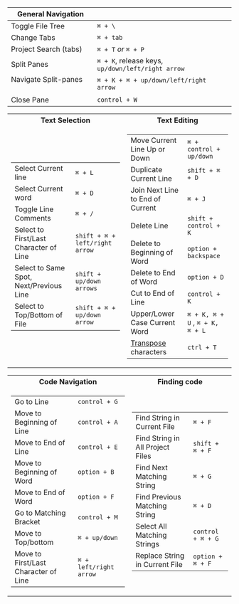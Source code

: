 |General Navigation||
|--|--|
|Toggle File Tree|`⌘ + \` |
|Change Tabs|`⌘ + tab`|
|Project Search (tabs)| `⌘ + T` *or* `⌘ + P` |
|Split Panes|`⌘ + K`, release keys, `up/down/left/right arrow`|
|Navigate Split-panes ‎ ‎ ‎ ‎ ‎ ‎ ‎ ‎ ‎ ‎ ‎ ‎‎|`⌘ + K + ⌘ + up/down/left/right arrow`|
|Close Pane|`control + W`|


<table>
<tr><th>Text Selection</th><th>Text Editing</th></tr>
<tr><td>

|||
|--|--|
|Select Current line|`⌘ + L`|
|Select Current word|`⌘ + D`|
|Toggle Line Comments|`⌘ + /`|
|Select to First/Last Character of Line|`shift + ⌘ + left/right arrow`|
|Select to Same Spot, Next/Previous Line ‎ ‎|`shift + up/down arrows`|
|Select to Top/Bottom of File|`shift + ⌘ + up/down arrow`|


</td><td>

|||
|--|--|
|Move Current Line Up or Down|`⌘ + control + up/down`|
|Duplicate Current Line|`shift + ⌘ + D`|
|Join Next Line to End of Current ‎ ‎ ‎ ‎ ‎ ‎ ‎ ‎ ‎ ‎ ‎|`⌘ + J`|
|Delete Line|`shift + control + K`|
|Delete to Beginning of Word|`option + backspace`|
|Delete to End of Word|`option + D`|
|Cut to End of Line|`control + K`|
|Upper/Lower Case Current Word|`⌘ + K, ⌘ + U` , `⌘ + K, ⌘ + L`|
|[Transpose](https://discuss.atom.io/t/why-do-we-need-feature-like-transpose-character/18090) characters |`ctrl + T`|

</td></tr> </table>

<table>
<tr><th>Code Navigation</th><th>Finding code</th></tr>
<tr><td>

|||
|--|--|
|Go to Line|`control + G`|
|Move to Beginning of Line|`control + A`|
|Move to End of Line| `control + E`|
|Move to Beginning of Word|`option + B`|
|Move to End of Word|`option + F`|
|Go to Matching Bracket|`control + M`|
|Move to Top/bottom|`⌘ + up/down`|
|Move to First/Last Character of Line ‎ ‎ ‎|`⌘ + left/right arrow`|

</td><td>

|||
|--|--|
|Find String in Current File|`⌘ + F`|
|Find String in All Project Files|`shift + ⌘ + F`|
|Find Next Matching String|`⌘ + G`|
|Find Previous Matching String ‎ ‎ ‎ ‎ ‎ ‎ ‎ ‎ ‎ ‎ ‎ ‎ ‎ ‎ ‎|`⌘ + D`|
|Select All Matching Strings|`control + ⌘ + G`|
|Replace String in Current File|`option + ⌘ + F`|

</td></tr> </table>
